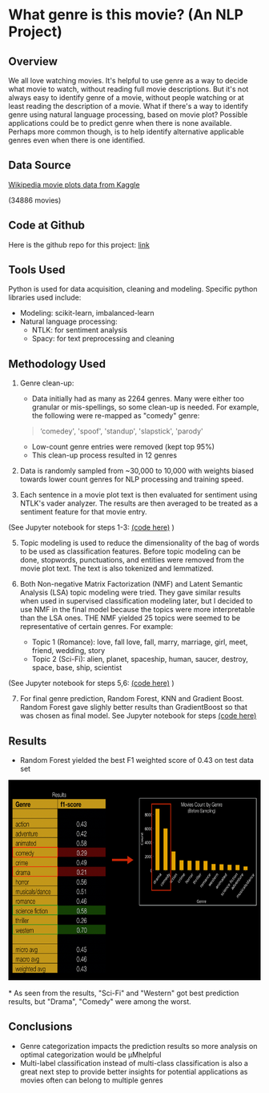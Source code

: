 # What genre is this movie? (An NLP Project)

## Overview
We all love watching movies. It's helpful to use genre as a way to decide what movie to watch, without reading full movie descriptions. But it's not always easy to identify genre of a movie, without people watching or at least reading the description of a movie. What if there's a way to identify genre using natural language processing, based on movie plot? Possible applications could be to predict genre when there is none available. Perhaps more common though, is to help identify alternative applicable genres even when there is one identified.

## Data Source
[Wikipedia movie plots data from Kaggle](https://www.kaggle.com/jrobischon/wikipedia-movie-plots)

 (34886 movies)

## Code at Github
Here is the github repo for this project: [link](https://github.com/pytgit/movies_genre_nlp)

## Tools Used
Python is used for data acquisition, cleaning and modeling. Specific python libraries used include:
* Modeling: scikit-learn, imbalanced-learn
* Natural language processing:
  * NTLK: for sentiment analysis
  * Spacy: for text preprocessing and cleaning

## Methodology Used
1. Genre clean-up:
   * Data initially had as many as 2264 genres. Many were either too granular or mis-spellings, so some clean-up is needed. For example, the following were re-mapped as "comedy" genre:
   > ‘comedey', 'spoof', 'standup', 'slapstick', 'parody'
   * Low-count genre entries were removed (kept top 95%)
   * This clean-up process resulted in 12 genres

2. Data is randomly sampled from ~30,000 to 10,000 with weights biased towards lower count genres for NLP processing and training speed.

3. Each sentence in a movie plot text is then evaluated for sentiment using NTLK's vader analyzer. The results are then averaged to be treated as a sentiment feature for that movie entry.

(See Jupyter notebook for steps 1-3: [(code here)](https://github.com/pytgit/movies_genre_nlp/blob/master/Movies%20-%20clean%20and%20feature%20extraction.ipynb) )

5. Topic modeling is used to reduce the dimensionality of the bag of words to be used as classification features. Before topic modeling can be done, stopwords, punctuations, and entities were removed from the movie plot text. The text is also tokenized and lemmatized.

6. Both Non-negative Matrix Factorization (NMF) and Latent Semantic Analysis (LSA) topic modeling were tried. They gave similar results when used in supervised classification modeling later, but I decided to use NMF in the final model because the topics were more interpretable than the LSA ones. THE NMF yielded 25 topics were seemed to be representative of certain genres. For example:
   * Topic 1	(Romance): love, fall love, fall, marry, marriage, girl, meet, friend, wedding, story
   * Topic 2	 (Sci-Fi): alien, planet, spaceship, human, saucer, destroy, space, base, ship, scientist

(See Jupyter notebook for steps 5,6: [(code here)](https://github.com/pytgit/movies_genre_nlp/blob/master/Movies-%20topic%20modeling.ipynb) )

7. For final genre prediction, Random Forest, KNN and Gradient Boost. Random Forest gave slighly better results than GradientBoost so that was chosen as final model. See Jupyter notebook for steps [(code here)](https://github.com/pytgit/movies_genre_nlp/blob/master/Supervised%20Model%20Training.ipynb)

## Results
* Random Forest yielded the best F1 weighted score of 0.43 on test data set
<p align="center">
  <img width="700" height="400" src="./img/model_results.png">
</p>
* As seen from the results, "Sci-Fi" and "Western" got best prediction results, but "Drama", "Comedy" were among the worst.

## Conclusions
* Genre categorization impacts the prediction results so more analysis on optimal categorization would be µMhelpful
* Multi-label classification instead of multi-class classification is also a great next step to provide better insights for potential applications as movies often can belong to multiple genres
